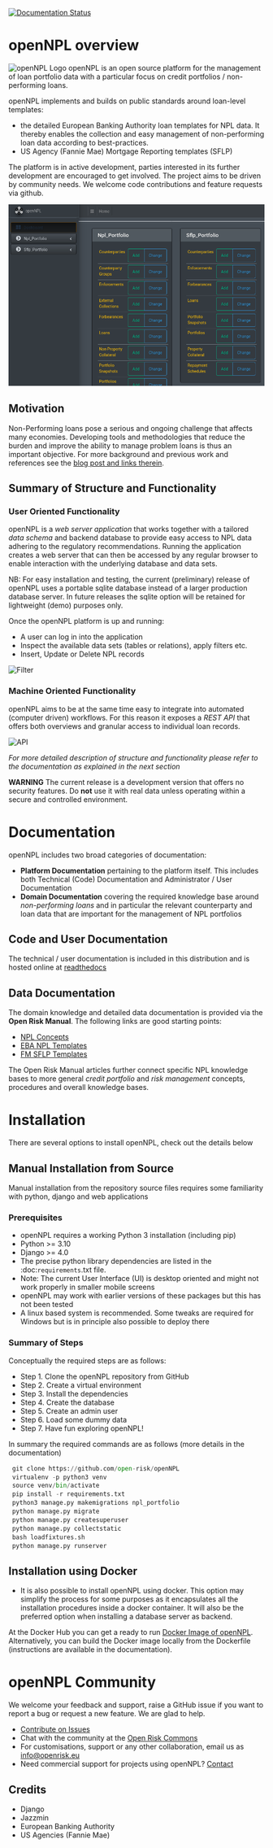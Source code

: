 [![Documentation Status](https://readthedocs.org/projects/opennpl/badge/?version=latest)](https://opennpl.readthedocs.io/en/latest/?badge=latest)

# openNPL overview
![openNPL Logo](/docs/source/opennpl-logo.png) openNPL is an open source platform for the management of loan portfolio data with a particular focus on credit portfolios / non-performing loans. 

openNPL implements and builds on public standards around loan-level templates:

* the detailed European Banking Authority loan templates for NPL data. It thereby enables the collection and easy management of non-performing loan data according to best-practices.
* US Agency (Fannie Mae) Mortgage Reporting templates (SFLP)

The platform is in active development, parties interested in its further development are encouraged to get involved. The project aims to be driven by community needs. We welcome code contributions and feature requests via github.

![Landing](/docs/source/screenshots/landing.png)

## Motivation
Non-Performing loans pose a serious and ongoing challenge that affects many economies. Developing tools and methodologies that reduce the burden and improve the ability to manage problem loans is thus an important objective. For more background and previous work and references see the [blog post and links therein](https://www.openriskmanagement.com/opennpl-open-source-npl-platform-first-release/).

## Summary of Structure and Functionality

### User Oriented Functionality

openNPL is a *web server application* that works together with a tailored *data schema* and backend database to provide easy access to NPL data adhering to the regulatory recommendations. Running the application creates a web server that can then be accessed by any regular browser to enable interaction with the underlying database and data sets. 

NB: For easy installation and testing, the current (preliminary) release of openNPL uses a portable sqlite database instead of a larger production database server. In future releases the sqlite option will be retained for lightweight (demo) purposes only.  

Once the openNPL platform is up and running:

* A user can log in into the application
* Inspect the available data sets (tables or relations), apply filters etc.
* Insert, Update or Delete NPL records

![Filter](/docs/source/screenshots/filter.png)

### Machine Oriented Functionality
openNPL aims to be at the same time easy to integrate into automated (computer driven) workflows. For this reason it exposes a *REST API* that offers both overviews and granular access to individual loan records.

![API](/docs/source/API.png)

*For more detailed description of structure and functionality please refer to the documentation as explained in the next section* 

**WARNING**
The current release is a development version that offers no security features. Do **not** use it with real data unless operating within a secure and controlled environment.

# Documentation
openNPL includes two broad categories of documentation:

* **Platform Documentation** pertaining to the platform itself. This includes both Technical (Code) Documentation
 and Administrator / User Documentation
* **Domain Documentation** covering the required knowledge base around *non-performing loans* and in 
particular the relevant counterparty and loan data that are important for the management of NPL portfolios

## Code and User Documentation
The technical / user documentation is included in this distribution and is hosted online at [readthedocs](http://opennpl.readthedocs.io) 

## Data Documentation
The domain knowledge and detailed data documentation is provided via the **Open Risk Manual**. The following links are good starting points:

* [NPL Concepts](https://www.openriskmanual.org/wiki/Category:NPL)
* [EBA NPL Templates](https://www.openriskmanual.org/wiki/EBA_NPL_Template)
* [FM SFLP Templates](https://www.openriskmanual.org/wiki/FM_SFLP_Template)

The Open Risk Manual articles further connect specific NPL knowledge bases to more general *credit portfolio* and *risk management* concepts, procedures and overall knowledge bases.

# Installation 
There are several options to install openNPL, check out the details below

## Manual Installation from Source 
Manual installation from the repository source files requires some familiarity with python, django and web applications

### Prerequisites
- openNPL requires a working Python 3 installation (including pip)
- Python >= 3.10
- Django >= 4.0
- The precise python library dependencies are listed in the :doc:`requirements`.txt file.
- Note: The current User Interface (UI) is desktop oriented and might not work properly in smaller mobile screens
- openNPL may work with earlier versions of these packages but this has not been tested
- A linux based system is recommended. Some tweaks are required for Windows but is in principle also possible to deploy there

### Summary of Steps
Conceptually the required steps are as follows:
* Step 1. Clone the openNPL repository from GitHub
* Step 2. Create a virtual environment
* Step 3. Install the dependencies
* Step 4. Create the database
* Step 5. Create an admin user
* Step 6. Load some dummy data
* Step 7. Have fun exploring openNPL!

In summary the required commands are as follows (more details in the documentation)
``` python
 git clone https://github.com/open-risk/openNPL
 virtualenv -p python3 venv
 source venv/bin/activate
 pip install -r requirements.txt
 python3 manage.py makemigrations npl_portfolio
 python manage.py migrate
 python manage.py createsuperuser
 python manage.py collectstatic
 bash loadfixtures.sh
 python manage.py runserver
```

## Installation using Docker

* It is also possible to install openNPL using docker. This option may simplify the process for some purposes as it encapsulates all the installation procedures inside a docker container. It will also be the preferred option when installing a database server as backend.
  
At the Docker Hub you can get a ready to run [Docker Image of openNPL](https://hub.docker.com/repository/docker/openrisk/opennpl_web). Alternatively, you can build the Docker image locally from the Dockerfile (instructions are available in the documentation).

# openNPL Community
We welcome your feedback and support, raise a GitHub issue if you want to report a bug or request a new feature. We are glad to help.

- [Contribute on Issues](<https://github.com/open-risk/openNPL/issues>)
- Chat with the community at the [Open Risk Commons](<https://www.openriskcommons.org/c/open-source/opennpl/13>)
- For customisations, support or any other collaboration, email us as <info@openrisk.eu>
- Need commercial support for projects using openNPL? [Contact](https://www.openriskmanagement.com/contact/)

## Credits

* Django
* Jazzmin
* European Banking Authority
* US Agencies (Fannie Mae)
